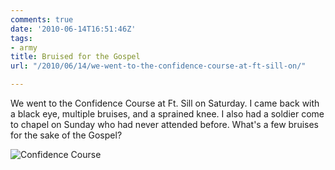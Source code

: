 ```yaml
---
comments: true
date: '2010-06-14T16:51:46Z'
tags:
- army
title: Bruised for the Gospel
url: "/2010/06/14/we-went-to-the-confidence-course-at-ft-sill-on/"

---
```

<p>We went to the Confidence Course at Ft. Sill on Saturday. I came back with a black eye, multiple bruises, and a sprained knee. I also had a soldier come to chapel on Sunday who had never attended before. What's a few bruises for the sake of the Gospel?</p>

![Confidence Course](/inages/2011/confidence-course.png)
